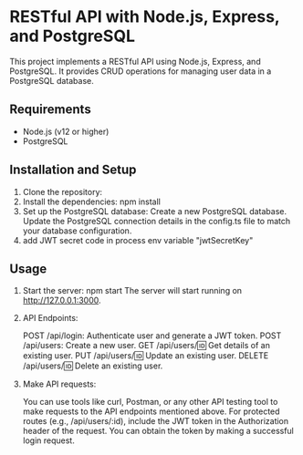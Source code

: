 # RESTful API with Node.js, Express, and PostgreSQL

This project implements a RESTful API using Node.js, Express, and PostgreSQL. It provides CRUD operations for managing user data in a PostgreSQL database.

## Requirements

- Node.js (v12 or higher)
- PostgreSQL

## Installation and Setup

1. Clone the repository:
2. Install the dependencies:
    npm install
3. Set up the PostgreSQL database:
    Create a new PostgreSQL database.
    Update the PostgreSQL connection details in the config.ts file to match your database configuration.
4. add JWT secret code in process env variable "jwtSecretKey"

## Usage

1. Start the server:
    npm start
    The server will start running on http://127.0.0.1:3000.

2. API Endpoints:

    POST /api/login: Authenticate user and generate a JWT token.
    POST /api/users: Create a new user.
    GET /api/users/:id: Get details of an existing user.
    PUT /api/users/:id: Update an existing user.
    DELETE /api/users/:id: Delete an existing user.

3. Make API requests:

    You can use tools like curl, Postman, or any other API testing tool to make requests to the API endpoints mentioned above.
    For protected routes (e.g., /api/users/:id), include the JWT token in the Authorization header of the request. You can obtain the token by making a successful login request.